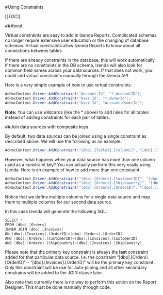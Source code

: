 #Using Constraints

[[_TOC_]]

##About

Virtual constraints are easy to add in Izenda Reports. Complicated schemas no longer require extensive user education or the changing of database schemas. Virtual constraints allow Izenda Reports to know about all connections between tables. 

If there are already constraints in the database, this will work automatically. If there are no constraints in the DB schema, Izenda will also look for common field names across your data sources. If that does not work, you could add virtual constraints manually through the Izenda API.

Here is a very simple example of how to use virtual constraints:

```csharp
AdHocContext.Driver.AddConstraint("Account.Id", "*.AccountID");
AdHocContext.Driver.AddConstraint("User.Id", "*.OwnerId");
AdHocContext.Driver.AddConstraint("User.Id", "Account.OwnerId");
```

**Note:** You can use wildcards (like the * above) to add rules for all tables instead of adding constraints for each pair of tables. 

##Join data sources with composite keys

By default, two data sources can be joined using a single constraint as described above. We will use the following as an example:

```csharp
AdHocContext.Driver.AddConstraint("[dbo].[Table1].[Column1]", "[dbo].[Table2].[Column1]");
```

However, what happens when your data source has more than one column used as a constraint key? You can actually perform this very easily using Izenda. Here is an example of how to add more than one constraint:

```csharp
AdHocContext.Driver.AddConstraint("[dbo].[Orders].[CustomerID]", "[dbo].[Invoices].[CustomerID]");
AdHocContext.Driver.AddConstraint("[dbo].[Orders].[ShipCountry]", "[dbo].[Invoices].[ShipCountry]");
AdHocContext.Driver.AddConstraint("[dbo].[Orders].[OrderID]", "[dbo].[Invoices].[OrderID]");
```

Notice that we define multiple columns for a single data source and map them to multiple columns for our second data source.

In this case Izenda will generate the following SQL:

```csharp
SELECT *
FROM [dbo].[Orders]
INNER JOIN [dbo].[Invoices] 
ON [dbo].[Invoices].[OrderID]=[dbo].[Orders].[OrderID] 
AND [dbo].[Orders].[CustomerID]=[dbo].[Invoices].[CustomerID] 
AND [dbo].[Orders].[ShipCountry]=[dbo].[Invoices].[ShipCountry]
```

Please note that the primary key constraint is always the **last** constraint added for that particular data source. I.e. the constraint "[dbo].[Orders].[OrderID]" - "[dbo].[Invoices].[OrderID]" will be the primary key constraint. Only this constraint will be use for auto-joining and all other secondary constrains will be added to the JOIN clause later. 

Also note that currently there is no way to perform this action on the Report Designer. This must be done manually through code.